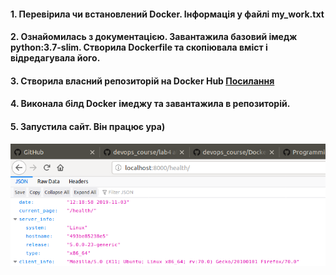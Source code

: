 #### 1. Перевірила чи встановлений Docker. Інформація у файлі my_work.txt
#### 2. Ознайомилась з документацією. Завантажила базовий імедж python:3.7-slim. Створила Dockerfile та скопіювала вміст і відредагувала його.
#### 3. Створила власний репозиторій на Docker Hub [Посилання](https://cloud.docker.com/repository/registry-1.docker.io/katepavlenko/lab4)
#### 4. Виконала білд Docker імеджу та завантажила в репозиторій.
#### 5. Запустила сайт. Він працює ура)
![Screenshot](picture.png)